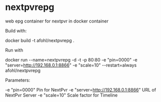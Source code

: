 # nextpvrepg
web epg container for nextpvr in docker container

Build with:

docker build  -t afohl/nextpvrepg .

Run with

docker run --name=nextpvrepg -d -t -p 80:80 -e "pin=0000" -e "server=http://192.168.0.1:8866" -e "scale=10" --restart=always  afohl/nextpvrepg

Parameters:

-e "pin=0000"                         Pin for NextPvr
-e "server=http://192.168.0.1:8866"   URL of NextPvr Server
-e "scale=10"                         Scale factor for Timeline
